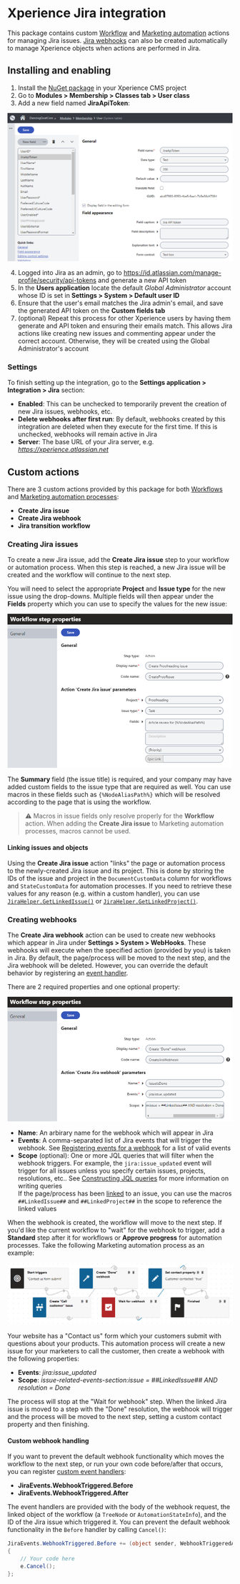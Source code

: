 # Xperience Jira integration

This package contains custom [Workflow](https://docs.xperience.io/managing-website-content/working-with-pages/using-workflows) and [Marketing automation](https://docs.xperience.io/on-line-marketing-features/managing-your-on-line-marketing-features/marketing-automation) actions for managing Jira issues. [Jira webhooks](https://developer.atlassian.com/server/jira/platform/webhooks/) can also be created automatically to manage Xperience objects when actions are performed in Jira.

## Installing and enabling

1. Install the [NuGet package](linkhere) in your Xperience CMS project
2. Go to __Modules > Membership > Classes tab > User class__
3. Add a new field named __JiraApiToken__:

![User class](/assets/user-module.png)

4. Logged into Jira as an admin, go to https://id.atlassian.com/manage-profile/security/api-tokens and generate a new API token
5. In the __Users application__ locate the default _Global Administrator_ account whose ID is set in __Settings > System > Default user ID__
6. Ensure that the user's email matches the Jira admin's email, and save the generated API token on the __Custom fields tab__
7. (optional) Repeat this process for other Xperience users by having them generate and API token and ensuring their emails match. This allows Jira actions like creating new issues and commenting appear under the correct account. Otherwise, they will be created using the Global Administrator's account

### Settings

To finish setting up the integration, go to the __Settings application > Integration > Jira__ section:

- __Enabled__: This can be unchecked to temporarily prevent the creation of new Jira issues, webhooks, etc.
- __Delete webhooks after first run__: By default, webhooks created by this integration are deleted when they execute for the first time. If this is unchecked, webhooks will remain active in Jira
- __Server__: The base URL of your Jira server, e.g. _https://xperience.atlassian.net_

## Custom actions

There are 3 custom actions provided by this package for both [Workflows](https://docs.xperience.io/managing-website-content/working-with-pages/using-workflows) and [Marketing automation processes](https://docs.xperience.io/on-line-marketing-features/managing-your-on-line-marketing-features/marketing-automation):

- __Create Jira issue__
- __Create Jira webhook__
- __Jira transition workflow__

### Creating Jira issues

To create a new Jira issue, add the __Create Jira issue__ step to your workflow or automation process. When this step is reached, a new Jira issue will be created and the workflow will continue to the next step.

You will need to select the appropriate __Project__ and __Issue type__ for the new issue using the drop-downs. Multiple fields will then appear under the __Fields__ property which you can use to specify the values for the new issue:

![Create issue](/assets/create-issue.png)

The __Summary__ field (the issue title) is required, and your company may have added custom fields to the issue type that are required as well. You can use macros in these fields such as `{%NodeAliasPath%}` which will be resolved according to the page that is using the workflow.

> :warning: Macros in issue fields only resolve properly for the __Workflow__ action. When adding the __Create Jira issue__ to Marketing automation processes, macros cannot be used.

#### Linking issues and objects

Using the __Create Jira issue__ action "links" the page or automation process to the newly-created Jira issue and its project. This is done by storing the IDs of the issue and project in the `DocumentCustomData` column for workflows and `StateCustomData` for automation processes. If you need to retrieve these values for any reason (e.g. within a custom handler), you can use [`JiraHelper.GetLinkedIssue()`](/Old_App_Code/CMSModules/Xperience.Jira/JiraHelper.cs#L562) or [`JiraHelper.GetLinkedProject()`](/Old_App_Code/CMSModules/Xperience.Jira/JiraHelper.cs#L583).

### Creating webhooks

The __Create Jira webhook__ action can be used to create new webhooks which appear in Jira under __Settings > System > WebHooks__. These webhooks will execute when the specified action (provided by you) is taken in Jira. By default, the page/process will be moved to the next step, and the Jira webhook will be deleted. However, you can override the default behavior by registering an [event handler](#custom-webhook-handling).

There are 2 required properties and one optional property:

![Create webhook](/assets/create-webhook.png)

- __Name__: An arbirary name for the webhook which will appear in Jira
- __Events__: A comma-separated list of Jira events that will trigger the webhook. See [Registering events for a webhook](https://developer.atlassian.com/server/jira/platform/webhooks/#registering-events-for-a-webhook) for a list of valid events
- __Scope__ (optional): One or more JQL queries that will filter when the webhook triggers. For example, the `jira:issue_updated` event will trigger for all issues unless you specify certain issues, projects, resolutions, etc.. See [Constructing JQL queries](https://confluence.atlassian.com/jirasoftwareserver/advanced-searching-939938733.html#Advancedsearching-ConstructingJQLqueries) for more information on writing queries  
If the page/process has been [linked](#linking-issues-and-objects) to an issue, you can use the macros `##LinkedIssue##` and `##LinkedProject##` in the scope to reference the linked values

When the webhook is created, the workflow will move to the next step. If you'd like the current workflow to "wait" for the webhook to trigger, add a __Standard__ step after it for workflows or __Approve progress__ for automation processes. Take the following Marketing automation process as an example:

![Process example](/assets/process-example.png)

Your website has a "Contact us" form which your customers submit with questions about your products. This automation process will create a new issue for your marketers to call the customer, then create a webhook with the following properties:

- __Events__: _jira:issue_updated_
- __Scope__: _issue-related-events-section:issue = ##LinkedIssue## AND resolution = Done_

The process will stop at the "Wait for webhook" step. When the linked Jira issue is moved to a step with the "Done" resolution, the webhook will trigger and the process will be moved to the next step, setting a custom contact property and then finishing.

#### Custom webhook handling

If you want to prevent the default webhook functionality which moves the workflow to the next step, or run your own code before/after that occurs, you can register [custom event handlers](https://docs.xperience.io/custom-development/handling-global-events):

- __JiraEvents.WebhookTriggered.Before__
- __JiraEvents.WebhookTriggered.After__

The event handlers are provided with the body of the webhook request, the linked object of the workflow (a `TreeNode` or `AutomationStateInfo`), and the ID of the Jira issue which triggered it. You can prevent the default webhook functionality in the `Before` handler by calling `Cancel()`:

```cs
JiraEvents.WebhookTriggered.Before += (object sender, WebhookTriggeredArgs e) =>
{
    // Your code here
    e.Cancel();
};
```